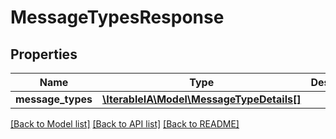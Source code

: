 # MessageTypesResponse

## Properties
Name | Type | Description | Notes
------------ | ------------- | ------------- | -------------
**message_types** | [**\IterableIA\Model\MessageTypeDetails[]**](MessageTypeDetails.md) |  | 

[[Back to Model list]](../../README.md#documentation-for-models) [[Back to API list]](../../README.md#documentation-for-api-endpoints) [[Back to README]](../../README.md)

